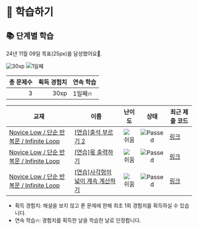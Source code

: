 # 📖 학습하기

## 📚 단계별 학습
24년 11월 09일 목표(25px)를 달성했어요🥳.

![30xp](https://img.shields.io/badge/EXP-30xp-%235cb85c.svg?for-the-badge)
![1일째](https://img.shields.io/badge/연속학습-1일째-%23E34F26.svg?for-the-badge)

|총 문제수|획득 경험치|연속 학습|
|---:|---:|---|
3|30xp|1일째🔥|

|교재|이름|난이도|상태|최근 제출 코드|
|---|---|:---:|:---:|---|
|[Novice Low / 단순 반복문 / Infinite Loop](https://www.codetree.ai/missions?missionId=4)|[[연습]출석 부르기 2](https://www.codetree.ai/missions/4/problems/calling-attendance-2)|![쉬움][easy]|![Passed][passed]|[링크](https://github.com/tjgk/codetree-TILs/blob/main/241109/%EC%B6%9C%EC%84%9D%20%EB%B6%80%EB%A5%B4%EA%B8%B0%202/calling-attendance-2.py)|
|[Novice Low / 단순 반복문 / Infinite Loop](https://www.codetree.ai/missions?missionId=4)|[[연습]몫 출력하기](https://www.codetree.ai/missions/4/problems/print-share)|![쉬움][easy]|![Passed][passed]|[링크](https://github.com/tjgk/codetree-TILs/blob/main/241109/%EB%AA%AB%20%EC%B6%9C%EB%A0%A5%ED%95%98%EA%B8%B0/print-share.py)|
|[Novice Low / 단순 반복문 / Infinite Loop](https://www.codetree.ai/missions?missionId=4)|[[연습]사각형의 넓이 계속 계산하기](https://www.codetree.ai/missions/4/problems/continue-calculating-width-of-the-rectangle)|![쉬움][easy]|![Passed][passed]|[링크](https://github.com/tjgk/codetree-TILs/blob/main/241109/%EC%82%AC%EA%B0%81%ED%98%95%EC%9D%98%20%EB%84%93%EC%9D%B4%20%EA%B3%84%EC%86%8D%20%EA%B3%84%EC%82%B0%ED%95%98%EA%B8%B0/continue-calculating-width-of-the-rectangle.py)|


* 획득 경험치: 해설을 보지 않고 푼 문제에 한해 최초 1회 경험치를 획득하실 수 있습니다.
* 연속 학습🔥: 경험치를 획득한 날을 학습한 날로 인정합니다.










[b5]: https://img.shields.io/badge/Bronze_5-%235D3E31.svg
[b4]: https://img.shields.io/badge/Bronze_4-%235D3E31.svg
[b3]: https://img.shields.io/badge/Bronze_3-%235D3E31.svg
[b2]: https://img.shields.io/badge/Bronze_2-%235D3E31.svg
[b1]: https://img.shields.io/badge/Bronze_1-%235D3E31.svg
[s5]: https://img.shields.io/badge/Silver_5-%23394960.svg
[s4]: https://img.shields.io/badge/Silver_4-%23394960.svg
[s3]: https://img.shields.io/badge/Silver_3-%23394960.svg
[s2]: https://img.shields.io/badge/Silver_2-%23394960.svg
[s1]: https://img.shields.io/badge/Silver_1-%23394960.svg
[g5]: https://img.shields.io/badge/Gold_5-%23FFC433.svg
[g4]: https://img.shields.io/badge/Gold_4-%23FFC433.svg
[g3]: https://img.shields.io/badge/Gold_3-%23FFC433.svg
[g2]: https://img.shields.io/badge/Gold_2-%23FFC433.svg
[g1]: https://img.shields.io/badge/Gold_1-%23FFC433.svg
[p5]: https://img.shields.io/badge/Platinum_5-%2376DDD8.svg
[p4]: https://img.shields.io/badge/Platinum_4-%2376DDD8.svg
[p3]: https://img.shields.io/badge/Platinum_3-%2376DDD8.svg
[p2]: https://img.shields.io/badge/Platinum_2-%2376DDD8.svg
[p1]: https://img.shields.io/badge/Platinum_1-%2376DDD8.svg
[passed]: https://img.shields.io/badge/Passed-%23009D27.svg
[failed]: https://img.shields.io/badge/Failed-%23D24D57.svg
[easy]: https://img.shields.io/badge/쉬움-%235cb85c.svg?for-the-badge
[medium]: https://img.shields.io/badge/보통-%23FFC433.svg?for-the-badge
[hard]: https://img.shields.io/badge/어려움-%23D24D57.svg?for-the-badge